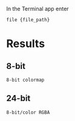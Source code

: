 In the Terminal app enter
```shell
file {file_path}
```

# Results
## 8-bit
```shell
8-bit colormap
```
## 24-bit
```shell
8-bit/color RGBA
```
